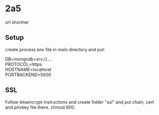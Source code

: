 # 2a5
url shortner

## Setup

create process.env file in main directory and put:

DB=mongodb+srv://....  
PROTOCOL=https  
HOSTNAME=localhost  
PORTBACKEND=5000  

## SSL

Follow letsencrypt instructions and create folder "ssl" and put chain, cert and privkey file there. chmod 600.
